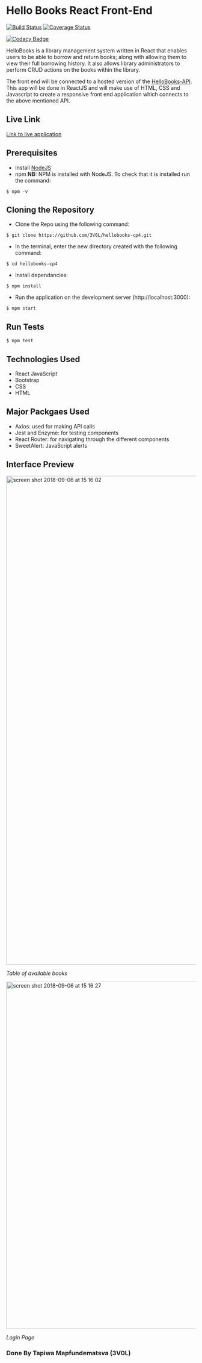 # Hello Books React Front-End
[![Build Status](https://travis-ci.org/3V0L/hellobooks-cp4.svg?branch=develop)](https://travis-ci.org/3V0L/hellobooks-cp4) [![Coverage Status](https://coveralls.io/repos/github/3V0L/hellobooks-cp4/badge.svg?branch=develop)](https://coveralls.io/github/3V0L/hellobooks-cp4?branch=develop)

[![Codacy Badge](https://api.codacy.com/project/badge/Grade/e02a75673a3b4a1eb187e5aa067e894e)](https://app.codacy.com/app/3V0L/hellobooks-cp4?utm_source=github.com&utm_medium=referral&utm_content=3V0L/hellobooks-cp4&utm_campaign=Badge_Grade_Dashboard)

HelloBooks is a library management system written in React that enables users to be able to borrow and return books; along with allowing them to view their full borrowing history. It also allows library administrators to perform CRUD actions on the books within the library.

The front end will be connected to a hosted version of the [HelloBooks-API](https://github.com/3V0L/hellobooks_api). This app will be done in ReactJS and will make use of HTML, CSS and Javascript to create a responsive front end application which connects to the above mentioned API.

## Live Link
[Link to live application](https://hellobooks-cp4.herokuapp.com/auth-register)

## Prerequisites
- Install [NodeJS](https://nodejs.org/en/)
- npm **NB:** NPM is installed with NodeJS. To check that it is installed run the command:
```
$ npm -v
```


## Cloning the Repository
- Clone the Repo using the following command:
```
$ git clone https://github.com/3V0L/hellobooks-cp4.git
```
- In the terminal, enter the new directory created with the following command:
```
$ cd hellobooks-cp4
```
- Install dependancies:
```
$ npm install
```
- Run the application on the development server (http://localhost:3000):
```
$ npm start
```

## Run Tests
```
$ npm test
```
 ## Technologies Used
 - React JavaScript
 - Bootstrap
 - CSS
 - HTML

## Major Packgaes Used
 - Axios: used for making API calls
 - Jest and Enzyme: for testing components
 - React Router: for navigating through the different components
 - SweetAlert: JavaScript alerts

## Interface Preview
<img width="1298" alt="screen shot 2018-09-06 at 15 16 02" src="https://user-images.githubusercontent.com/33119403/45163039-09d8a980-b1f8-11e8-9e9f-de4e82bcaf69.png">

_Table of available books_

<img width="922" alt="screen shot 2018-09-06 at 15 16 27" src="https://user-images.githubusercontent.com/33119403/45163040-09d8a980-b1f8-11e8-87a5-364378817f0b.png">

_Login Page_

### Done By Tapiwa Mapfundematsva (3V0L)
